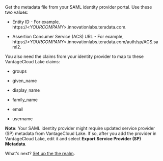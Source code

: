 
Get the metadata file from your SAML identity provider portal. Use these two values:

-   Entity ID - For example, https://<*YOURCOMPANY*>.innovationlabs.teradata.com.

-   Assertion Consumer Service (ACS) URL - For example, https://<*YOURCOMPANY*>.innovationlabs.teradata.com/auth/sp/ACS.saml2.


You also need the claims from your identity provider to map to these VantageCloud Lake claims:

-   groups

-   given_name

-   display_name

-   family_name

-   email

-   username


**Note:** Your SAML identity provider might require updated service provider (SP) metadata from VantageCloud Lake. If so, after you add the provider in VantageCloud Lake, edit it and select **Export Service Provider (SP) Metadata**.

What's next? [Set up the the realm](akz1689789991814.md).

